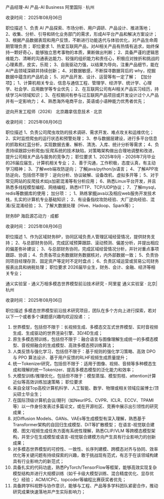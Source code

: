 产品经理-AI 产品-AI Business
阿里国际 · 杭州

收录时间： 2025年08月06日

职位描述
1、负责 AI 产品探索、市场分析、用户调研、产品设计、推进落地；
2、收集、分析、引导和转化业务部门的需求，形成AI平台产品和解决方案设计；
3、根据产品数据表现和用户反馈，不断进行功能迭代与体验优化，对产品生命周期管理负责；
职位要求
1、热爱互联网产品，对AI相关产品有热情有追求，始终保持一颗好奇心，能够独立思考事物的本质，果断做出判断；
2、具备严谨的逻辑思维能力、清晰的沟通表达能力、较强的组织能力和责任心，积极应对挫折和挑战的心理素质，皮实，乐观；
3、自我驱动力强，以结果为导向，注重产品细节，能在AI产品领域深耕并持续创新；
4、对数据敏感，不断探寻数据背后的 why，挖掘数据中蕴含的产品机会；
5、对产品开发、设计、运营等有一定了解；
【加分项】；
1、计算机相关专业、信息与通信工程、管理学、经济学、统计学、心理学、社会学、应用数学等专业优先；
2、在互联网公司有AI相关产品实习经历，持续学习AI领域知识；
3、在校期间有参与过互联网产品项目或开发设计过个人产品并有一定影响力；
4、熟悉海外电商平台，英语或小语种能力优秀者优先；



逆向开发工程师（2026）
北京趣拿信息技术 · 北京

收录时间： 2025年08月06日

职位描述
1、负责公司爬虫攻防的技术调研、需求开发、难点攻关和运维优化；
2、实时监控爬虫的运行状态和预警处理；
3、参与数据层建设，进行多平台信息的抓取和红蓝分析，实现数据去重、解析、清洗、入库、统计分析等需求；
4、负责持续跟踪分析爬虫/反爬系统的技术缺陷，对策略架构做出合理地调整和改进，提升公司相关产品与服务的竞争力；
职位要求
1、2025年9月 - 2026年7月毕业的26届应届生，计算机相关专业；
2、善于沟通，工作积极，态度认真，有主动学习精神；
3、了解web端攻防逆向；
了解java/python/js语言；
4、了解APP攻防逆向，包括但不限于：逆向分析、协议破解、设备改机、虚拟多开等；
5、对于常见网站的反爬技术如js加密混淆等有分析应用；
6、熟悉Linux平台开发，并且熟悉多线程模型编程、网络编程，熟悉HTTP、TCP/UDP协议；
7、了解mysql，redis等数据库的使用；
加分项：；
1、熟练掌握java以及相应web服务开发技术栈，扎实的计算机专业基础知识；
2、有设备指纹攻防经验、大厂逆向经验、混淆/反混淆经验；
3、了解大数据处理（Hive、Hadoop、Spark等）；



财务BP
海启源芯动力 · 成都

收录时间： 2025年08月06日

职位描述
1、作为区域财务BP，协同区域负责人管理区域经营情况，提供财务支持；
2、与总部财务协同，完成区域预算跟踪、滚动预测、偏差分析，并提出相应的偏差弥补建议；
3、与总部财务协同，完成区域经营情况分析，并针对重点事项跟踪、协调；
4、负责各项业务数据财务数据核对，内外部数据一致；
5、负责协同项目经理存货、固定资产等定时不定时盘点；
6、负责区域运营或贸易公司财务报表出具和纳税处理；
职位要求
2026届毕业生，财务、会计、金融、经济等相关专业；



通义实验室 - 通义万相多模态世界模型前沿技术研究 - 阿里星
通义实验室 · 北京|杭州

收录时间： 2025年08月06日

职位描述
多模态世界模型前沿技术研究项目，团队在多个方向上进行探索，若对以下一个或者多个课题感兴趣均欢迎投递：；
1. 世界模型，包括但不限于：长视频生成、多模态交互式世界模型、实时音视频生成、生成驱动的世界渲染引擎、3D/4D生成；
2. 原生多模态预训练，包括但不限于：融合语言与图像理解生成统一的多模态模型、音视频融合的生成模型、高效多模态预训练算法；
3. 人类反馈与强化学习，包括但不限于：基于规则的强化学习策略、高效 DPO 与 PPO 算法设计、基于用户反馈的RLHF视频生成质量提升；
4. 统一Tokenizer研究，包括但不限于：适用于图像、视频、音频等多种模态生成和理解的统一Tokenizer、提高多模态模型的泛化能力和效率；
5. 大模型训练/推理优化，包括但不限于：模型蒸馏、模型剪枝、attention计算近似等高效训练加速策略；
职位要求
1. 来自全球Top高校计算机科学、人工智能、数学、物理或相关领域应届博士/顶尖硕士毕业生；
2. 在国际顶级计算机会议/期刊（如NeurIPS、CVPR、ICLR、ECCV、TPAMI等）以一作身份发表过多篇论文，或在开源社区、竞赛中展示出引领性的研究成果；
3. 对Diffusion Models、GANs、VAEs等生成模型有深入理解，熟悉基于Transformer架构的自回归生成模型、DiT等扩散模型；
在语言-视觉联合建模、图文/视频生成任务方面有系统性理解，熟悉CLIP/VLM 等跨模态模型架构，并至少在生成模型或语言-视觉联合建模方向产生具有行业影响力的创新成果；
1. 对多模态世界模型的可控性、一致性、长序列建模、跨模态对齐与协同、效率优化等关键问题有持续探索的兴趣，敢于挑战现有范式，有志于在该领域构建具有行业影响力的新范式；
2. 具备扎实的代码功底，熟悉PyTorch/TensorFlow等框架，能够高效实现复杂模型结构并进行大规模训练（如千卡级大模型训练、混合精度优化、显存优化）经验；
ACM/ICPC，topcoder等编程比赛获奖者优先；
1. 具备跨学科视野与协作意识，能够与工程、产品等多学科团队紧密合作，推动研究成果快速落地并产生实际影响力；


